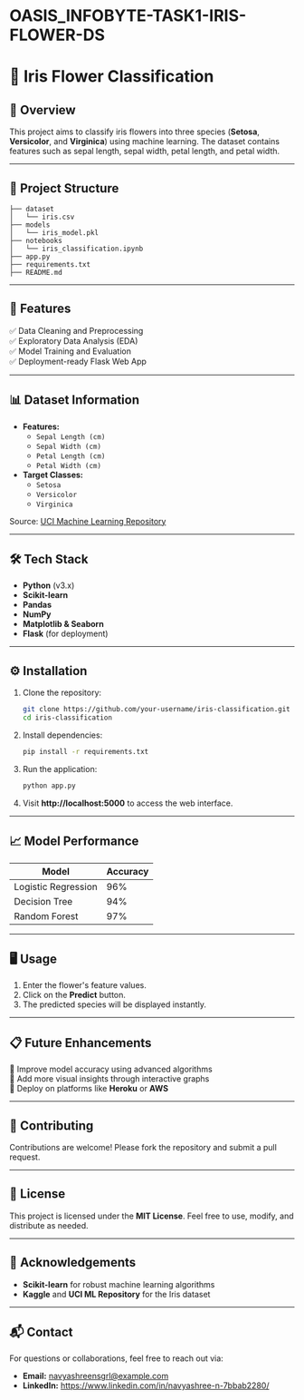 # OASIS_INFOBYTE-TASK1-IRIS-FLOWER-DS
# 🌸 Iris Flower Classification

## 📌 Overview
This project aims to classify iris flowers into three species (**Setosa**, **Versicolor**, and **Virginica**) using machine learning. The dataset contains features such as sepal length, sepal width, petal length, and petal width.

---

## 📂 Project Structure
```
├── dataset
│   └── iris.csv
├── models
│   └── iris_model.pkl
├── notebooks
│   └── iris_classification.ipynb
├── app.py
├── requirements.txt
├── README.md
```

---

## 🚀 Features
✅ Data Cleaning and Preprocessing  
✅ Exploratory Data Analysis (EDA)  
✅ Model Training and Evaluation  
✅ Deployment-ready Flask Web App  

---

## 📊 Dataset Information
- **Features:**
  - `Sepal Length (cm)`
  - `Sepal Width (cm)`
  - `Petal Length (cm)`
  - `Petal Width (cm)`
- **Target Classes:**
  - `Setosa`
  - `Versicolor`
  - `Virginica`

Source: [UCI Machine Learning Repository](https://archive.ics.uci.edu/ml/datasets/iris)

---

## 🛠️ Tech Stack
- **Python** (v3.x)
- **Scikit-learn**
- **Pandas**
- **NumPy**
- **Matplotlib & Seaborn**
- **Flask** (for deployment)

---

## ⚙️ Installation
1. Clone the repository:
   ```bash
   git clone https://github.com/your-username/iris-classification.git
   cd iris-classification
   ```
2. Install dependencies:
   ```bash
   pip install -r requirements.txt
   ```
3. Run the application:
   ```bash
   python app.py
   ```
4. Visit **http://localhost:5000** to access the web interface.

---

## 📈 Model Performance
| Model        | Accuracy |
|---------------|-----------|
| Logistic Regression | 96% |
| Decision Tree       | 94% |
| Random Forest       | 97% |

---

## 🖥️ Usage
1. Enter the flower's feature values.
2. Click on the **Predict** button.
3. The predicted species will be displayed instantly.

---

## 📋 Future Enhancements
🔹 Improve model accuracy using advanced algorithms  
🔹 Add more visual insights through interactive graphs  
🔹 Deploy on platforms like **Heroku** or **AWS**  

---

## 🤝 Contributing
Contributions are welcome! Please fork the repository and submit a pull request.

---

## 📄 License
This project is licensed under the **MIT License**. Feel free to use, modify, and distribute as needed.

---

## 🌟 Acknowledgements
- **Scikit-learn** for robust machine learning algorithms
- **Kaggle** and **UCI ML Repository** for the Iris dataset

---

## 📬 Contact
For questions or collaborations, feel free to reach out via:
- **Email:** navyashreensgrl@example.com  
- **LinkedIn:** https://www.linkedin.com/in/navyashree-n-7bbab2280/

